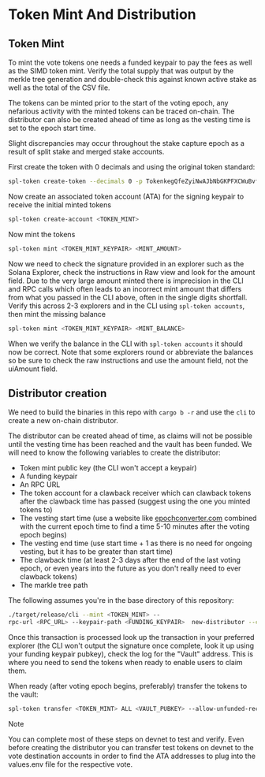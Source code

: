 # Token Mint And Distribution

## Token Mint

To mint the vote tokens one needs a funded keypair to pay the fees as well as the SIMD token mint. Verify the total supply that was output by the merkle tree generation and double-check this against known active stake as well as the total of the CSV file. 

The tokens can be minted prior to the start of the voting epoch, any nefarious activity with the minted tokens can be traced on-chain. The distributor can also be created ahead of time as long as the vesting time is set to the epoch start time.

Slight discrepancies may occur throughout the stake capture epoch as a result of split stake and merged stake accounts.

First create the token with 0 decimals and using the original token standard:

```bash
spl-token create-token --decimals 0 -p TokenkegQfeZyiNwAJbNbGKPFXCWuBvf9Ss623VQ5DA <TOKEN_MINT_KEYPAIR>
```

Now create an associated token account (ATA) for the signing keypair to receive the initial minted tokens

```bash
spl-token create-account <TOKEN_MINT>
```
Now mint the tokens

```bash
spl-token mint <TOKEN_MINT_KEYPAIR> <MINT_AMOUNT>
```

Now we need to check the signature provided in an explorer such as the Solana Explorer, check the instructions in Raw view and look for the amount field. Due to the very large amount minted there is imprecision in the CLI and RPC calls which often leads to an incorrect mint amount that differs from what you passed in the CLI above, often in the single digits shortfall. Verify this across 2-3 explorers and in the CLI using `spl-token accounts`, then mint the missing balance

```bash
spl-token mint <TOKEN_MINT_KEYPAIR> <MINT_BALANCE>
```

When we verify the balance in the CLI with `spl-token accounts` it should now be correct. Note that some explorers round or abbreviate the balances so be sure to check the raw instructions and use the amount field, not the uiAmount field.


## Distributor creation

We need to build the binaries in this repo with `cargo b -r` and use the `cli` to create a new on-chain distributor.

The distributor can be created ahead of time, as claims will not be possible until the vesting time has been reached and the vault has been funded. We will need to know the following variables to create the distributor:

- Token mint public key (the CLI won't accept a keypair)
- A funding keypair
- An RPC URL
- The token account for a clawback receiver which can clawback tokens after the clawback time has passed (suggest using the one you minted tokens to)
- The vesting start time (use a website like [epochconverter.com](epochconverter.com) combined with the current epoch time to find a time 5-10 minutes after the voting epoch begins)
- The vesting end time (use start time + 1 as there is no need for ongoing vesting, but it has to be greater than start time)
- The clawback time (at least 2-3 days after the end of the last voting epoch, or even years into the future as you don't really need to ever clawback tokens)
- The markle tree path

The following assumes you're in the base directory of this repository:

```bash
./target/release/cli --mint <TOKEN_MINT> --
rpc-url <RPC_URL> --keypair-path <FUNDING_KEYPAIR>  new-distributor --clawback-receiver-token-account <FUNDING_KEYPAIR_TOKEN_ATA> --start-vesting-ts <VESTING_START_TIME> --end-vesting-ts <VESTING_END_TIME> --merkle-tree-path votes/simdXXXX/simdXXX-merkle-tree.json --clawback-start-ts <CLAWBACK_START_TIME>
```

Once this transaction is processed look up the transaction in your preferred explorer (the CLI won't output the signature once complete, look it up using your funding keypair pubkey), check the log for the "Vault" address. This is where you need to send the tokens when ready to enable users to claim them.

When ready (after voting epoch begins, preferably) transfer the tokens to the vault:

```bash
spl-token transfer <TOKEN_MINT> ALL <VAULT_PUBKEY> --allow-unfunded-recipient --fund-recipient
```

> [!NOTE]
> You can complete most of these steps on devnet to test and verify. Even before creating the distributor you can transfer test tokens on devnet to the vote destination accounts in order to find the ATA addresses to plug into the values.env file for the respective vote.